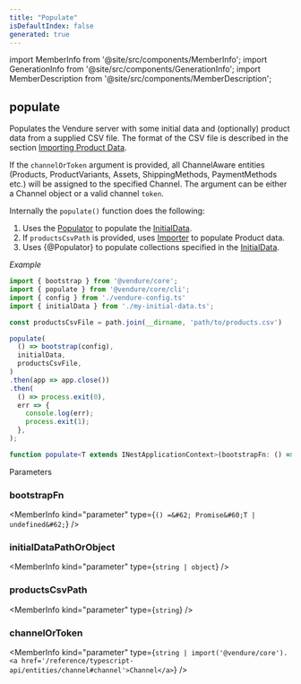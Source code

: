 ```yaml
---
title: "Populate"
isDefaultIndex: false
generated: true
---
```

<!-- This file was generated from the Vendure source. Do not modify. Instead, re-run the "docs:build" script -->
import MemberInfo from '@site/src/components/MemberInfo';
import GenerationInfo from '@site/src/components/GenerationInfo';
import MemberDescription from '@site/src/components/MemberDescription';


## populate

<GenerationInfo sourceFile="packages/core/src/cli/populate.ts" sourceLine="51" packageName="@vendure/core" />

Populates the Vendure server with some initial data and (optionally) product data from
a supplied CSV file. The format of the CSV file is described in the section
[Importing Product Data](/guides/how-to/importing-data/).

If the `channelOrToken` argument is provided, all ChannelAware entities (Products, ProductVariants,
Assets, ShippingMethods, PaymentMethods etc.) will be assigned to the specified Channel.
The argument can be either a Channel object or a valid channel `token`.

Internally the `populate()` function does the following:

1. Uses the <a href='/reference/typescript-api/import-export/populator#populator'>Populator</a> to populate the <a href='/reference/typescript-api/import-export/initial-data#initialdata'>InitialData</a>.
2. If `productsCsvPath` is provided, uses <a href='/reference/typescript-api/import-export/importer#importer'>Importer</a> to populate Product data.
3. Uses {@Populator} to populate collections specified in the <a href='/reference/typescript-api/import-export/initial-data#initialdata'>InitialData</a>.

*Example*

```ts
import { bootstrap } from '@vendure/core';
import { populate } from '@vendure/core/cli';
import { config } from './vendure-config.ts'
import { initialData } from './my-initial-data.ts';

const productsCsvFile = path.join(__dirname, 'path/to/products.csv')

populate(
  () => bootstrap(config),
  initialData,
  productsCsvFile,
)
.then(app => app.close())
.then(
  () => process.exit(0),
  err => {
    console.log(err);
    process.exit(1);
  },
);
```

```ts title="Signature"
function populate<T extends INestApplicationContext>(bootstrapFn: () => Promise<T | undefined>, initialDataPathOrObject: string | object, productsCsvPath?: string, channelOrToken?: string | import('@vendure/core').Channel): Promise<T>
```
Parameters

### bootstrapFn

<MemberInfo kind="parameter" type={`() =&#62; Promise&#60;T | undefined&#62;`} />

### initialDataPathOrObject

<MemberInfo kind="parameter" type={`string | object`} />

### productsCsvPath

<MemberInfo kind="parameter" type={`string`} />

### channelOrToken

<MemberInfo kind="parameter" type={`string | import('@vendure/core').<a href='/reference/typescript-api/entities/channel#channel'>Channel</a>`} />

